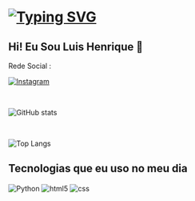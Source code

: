 # [![Typing SVG](https://readme-typing-svg.demolab.com?font=Fira+Code&pause=1000&color=93EBFF&width=435&lines=Hi!+Eu+sou+o+Luis+Henrique)](https://git.io/typing-svg)


## Hi! Eu Sou Luis Henrique 👋

Rede Social :

[![Instagram](https://img.shields.io/badge/Instagram-E4405F?style=for-the-badge&logo=instagram&logoColor=white)](https://instagram.com/luishenrique4568)

<br>

![GitHub stats](https://github-readme-stats.vercel.app/api?username=luishenrique456&show_icons=true&theme=dracula&custom_title=Statistics%)

<br>

![Top Langs](https://github-readme-stats.vercel.app/api/top-langs/?username=luishenrique456&size_weight=0.5&count_weight=0.5&theme=dracula)


## Tecnologias que eu uso no meu dia

<div>
    <img align="center" alt="Python" src="https://img.shields.io/badge/Python-3776AB?style=for-the-badge&logo=python&logoColor=white" />
    <img align="center" alt="html5" src="https://img.shields.io/badge/HTML5-E34F26?style=for-the-badge&logo=html5&logoColor=white" />
    <img align="center" alt="css" src="https://img.shields.io/badge/CSS3-1572B6?style=for-the-badge&logo=css3&logoColor=white" />
</div></br>

